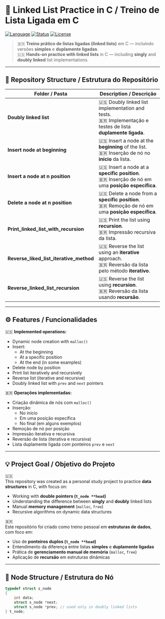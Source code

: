 # 🧠 Linked List Practice in C / Treino de Lista Ligada em C

[![Language](https://img.shields.io/badge/language-C-blue.svg)](https://en.wikipedia.org/wiki/C_(programming_language))
[![Status](https://img.shields.io/badge/status-learning-success.svg)]()
[![License](https://img.shields.io/badge/license-open-brightgreen.svg)]()

> 🇧🇷 **Treino prático de listas ligadas (linked lists)** em C — incluindo versões **simples** e **duplamente ligadas**.  
> 🇺🇸 **Hands-on practice with linked lists** in C — including **singly** and **doubly linked** list implementations.

---

## 📂 Repository Structure / Estrutura do Repositório

| Folder / Pasta | Description / Descrição |
|----------------|--------------------------|
| **Doubly linked list** | 🇺🇸 Doubly linked list implementation and tests.<br>🇧🇷 Implementação e testes de lista **duplamente ligada**. |
| **Insert node at beginning** | 🇺🇸 Insert a node at the **beginning** of the list.<br>🇧🇷 Inserção de nó no **início** da lista. |
| **Insert a node at n position** | 🇺🇸 Insert a node at a **specific position**.<br>🇧🇷 Inserção de nó em uma **posição específica**. |
| **Delete a node at n position** | 🇺🇸 Delete a node from a **specific position**.<br>🇧🇷 Remoção de nó em uma **posição específica**. |
| **Print_linked_list_with_recursion** | 🇺🇸 Print the list using **recursion**.<br>🇧🇷 Impressão recursiva da lista. |
| **Reverse_liked_list_iterative_method** | 🇺🇸 Reverse the list using an **iterative** approach.<br>🇧🇷 Reversão da lista pelo método **iterativo**. |
| **Reverse_linked_list_recursion** | 🇺🇸 Reverse the list using **recursion**.<br>🇧🇷 Reversão da lista usando **recursão**. |

---

## ⚙️ Features / Funcionalidades

🇺🇸 **Implemented operations:**
- Dynamic node creation with `malloc()`
- Insert:
  - At the beginning
  - At a specific position
  - At the end (in some examples)
- Delete node by position
- Print list iteratively and recursively
- Reverse list (iterative and recursive)
- Doubly linked list with `prev` and `next` pointers

🇧🇷 **Operações implementadas:**
- Criação dinâmica de nós com `malloc()`
- Inserção:
  - No início
  - Em uma posição específica
  - No final (em alguns exemplos)
- Remoção de nó por posição
- Impressão iterativa e recursiva
- Reversão de lista (iterativa e recursiva)
- Lista duplamente ligada com ponteiros `prev` e `next`

---

## 💡 Project Goal / Objetivo do Projeto

🇺🇸  
This repository was created as a personal study project to practice **data structures** in C, with focus on:  
- Working with **double pointers (`t_node **head`)**  
- Understanding the difference between **singly** and **doubly** linked lists  
- Manual **memory management** (`malloc`, `free`)  
- Recursive algorithms on dynamic data structures  

🇧🇷  
Este repositório foi criado como treino pessoal em **estruturas de dados**, com foco em:  
- Uso de **ponteiros duplos (`t_node **head`)**  
- Entendimento da diferença entre listas **simples** e **duplamente ligadas**  
- Prática de **gerenciamento manual de memória** (`malloc`, `free`)  
- Aplicação de **recursão** em estruturas dinâmicas  

---

## 🧩 Node Structure / Estrutura do Nó

```c
typedef struct s_node
{
    int data;
    struct s_node *next;
    struct s_node *prev; // used only in doubly linked lists
} t_node;
